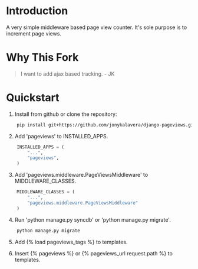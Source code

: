 Introduction
============
A very simple middleware based page view counter. It's sole purpose is to increment page views.

Why This Fork
=============
> I want to add ajax based tracking. - JK


Quickstart
==========

1. Install from github or clone the repository:
```bash
    pip install git+https://github.com/jonykalavera/django-pageviews.git
```

2. Add 'pageviews' to INSTALLED_APPS.
```python
    INSTALLED_APPS = (
        "...",
        "pageviews",
    )
```

3. Add 'pageviews.middleware.PageViewsMiddleware' to MIDDLEWARE_CLASSES.
```python
    MIDDLEWARE_CLASSES = (
        "...",
        "pageviews.middleware.PageViewsMiddleware"
    )
```

4. Run 'python manage.py syncdb' or 'python manage.py migrate'.
```bash
    python manage.py migrate
```

5. Add {% load pageviews_tags %} to templates.

6. Insert {% pageviews %} or {% pageviews_url request.path %} to templates.
